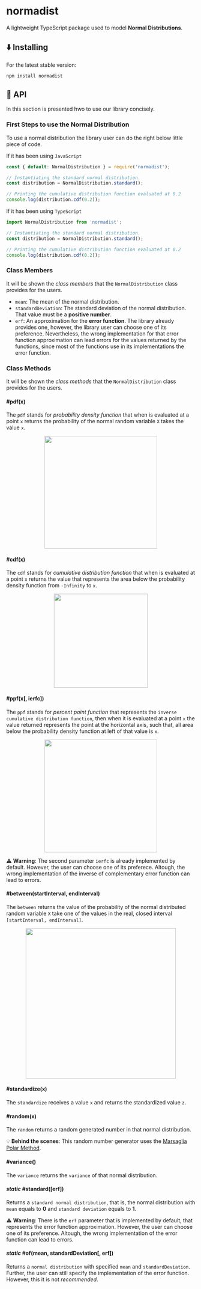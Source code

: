 # normadist
A lightweight TypeScript package used to model **Normal Distributions**.

## ⬇️ Installing

For the latest stable version:

```bash
npm install normadist
```

## 🔎 API

In this section is presented hwo to use our library concisely.

### First Steps to use the Normal Distribution

To use a normal distribution the library user can do the right below little piece of code.

If it has been using `JavaScript`

```javascript
const { default: NormalDistribution } = require('normadist');

// Instantiating the standard normal distribution.
const distribution = NormalDistribution.standard();

// Printing the cumulative distribution function evaluated at 0.2
console.log(distribution.cdf(0.2));
```

If it has been using `TypeScript`

```typescript
import NormalDistribution from 'normadist';

// Instantiating the standard normal distribution.
const distribution = NormalDistribution.standard();

// Printing the cumulative distribution function evaluated at 0.2
console.log(distribution.cdf(0.2));
```

### Class Members

It will be shown the *class members* that the `NormalDistribution` class provides for the users.

- `mean`: The mean of the normal distribution.
- `standardDeviation`: The standard deviation of the normal distribution. That value must be a **positive number**.
- `erf`: An approximation for the **error function**. The library already provides one, however, the library user can choose one of its preference. Nevertheless, the wrong implementation for that error function approximation can lead errors for the values returned by the functions, since most of the functions use in its implementations the error function.

### Class Methods

It will be shown the *class methods* that the `NormalDistribution` class provides for the users.

#### #pdf(x)

The `pdf` stands for *probability density function* that when is evaluated at a point `x` returns the probability of the normal random variable `X` takes the value `x`.

<p align="center"><img style="width: 300px; height: auto" src="https://i.imgur.com/ry5W2QC.png" /></p>

#### #cdf(x)

The `cdf` stands for *cumulative distribution function* that when is evaluated at a point `x` returns the value that represents the area below the probability density function from `-Infinity` to `x`.

<p align="center"><img style="width: 250px; height: auto" src="https://i.imgur.com/YiaIHhP.png" /></p>

#### #ppf(x[, ierfc])

The `ppf` stands for *percent point function* that represents the `inverse cumulative distribution function`, then when it is evaluated at a point `x` the value returned represents the point at the horizontal axis, such that, all area below the probability density function at left of that value is `x`.

<p align="center"><img style="width:300px; height: auto" src="https://i.imgur.com/OMOJMgg.png" /></p>

:warning: **Warning**: The second parameter `ierfc` is already implemented by default. However, the user can choose one of its preferece. Altough, the wrong implementation of the inverse of complementary error function can lead to errors.

#### #between(startInterval, endInterval)

The `between` returns the value of the probability of the normal distributed random variable `X` take one of the values in the real, closed interval `[startInterval, endInterval]`.

<p align="center"><img style="width:400px; height: auto" src="https://i.imgur.com/hzKT0J7.png" /></p>

#### #standardize(x)

The `standardize` receives a value `x` and returns the standardized value `z`.

#### #random(x)

The `random` returns a random generated number in that normal distribution.

:bulb: **Behind the scenes**: This random number generator uses the <a href="https://en.wikipedia.org/wiki/Marsaglia_polar_method" target="_blank">Marsaglia Polar Method</a>.

#### #variance()

The `variance` returns the `variance` of that normal distribution.

#### *static* #standard([erf])

Returns a `standard normal distribution`, that is, the normal distribution with `mean` equals to **0** and `standard deviation` equals to **1**.

:warning: **Warning**: There is the `erf` parameter that is implemented by default, that represents the error function approximation. However, the user can choose one of its preference. Altough, the wrong implementation of the error function can lead to errors.

#### *static* #of(mean, standardDeviation[, erf])

Returns a `normal distribution` with specified `mean` and `standardDeviation`. Further, the user can still specify the implementation of the error function. However, this it is not *recommended*.

